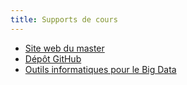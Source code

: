 ```yaml
---
title: Supports de cours
---
```


- [Site web du master](https://www.sites.univ-rennes2.fr/master-mas/)
- [Dépôt GitHub](https://github.com/MMASSD/MMASSD.github.io/)
- [Outils informatiques pour le Big Data](https://pnavaro.github.io/big-data)
